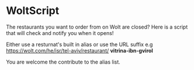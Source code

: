 # WoltScript
The restaurants you want to order from on Wolt are closed? Here is a script that will check and notify you when it opens!

Either use a resturnat's built in alias or use the URL suffix e.g https://wolt.com/he/isr/tel-aviv/restaurant/ **vitrina-ibn-gvirol**

You are welcome the contribute to the alias list.

